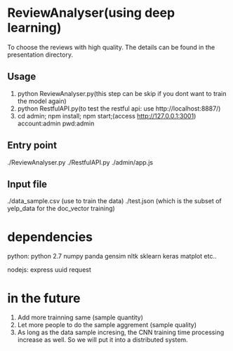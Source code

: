 # ReviewAnalyser(using deep learning)

To choose the reviews with high quality. The details can be found in the presentation directory.

## Usage

1. python ReviewAnalyser.py(this step can be skip if you dont want to train the model again)
2. python RestfulAPI.py(to test the restful api: use http://localhost:8887/)
3. cd admin; npm install; npm start;(access http://127.0.0.1:3001) account:admin pwd:admin

## Entry point

./ReviewAnalyser.py
./RestfulAPI.py
./admin/app.js

## Input file

./data_sample.csv (use to train the data)
./test.json (which is the subset of yelp_data for the doc_vector training)

# dependencies
python:
python 2.7
numpy
panda
gensim
nltk
sklearn
keras
matplot
etc..

nodejs:
express
uuid
request

# in the future
1. Add more trainning same (sample quantity)
2. Let more people to do the sample aggrement (sample quality) 
3. As long as the data sample incresing, the CNN training time processing increase as well. So we will put it into a distributed system.


